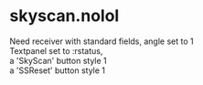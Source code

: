 # skyscan.nolol

Need receiver with standard fields, angle set to 1  
Textpanel set to :rstatus,  
a 'SkyScan' button style 1  
a 'SSReset' button style 1  




